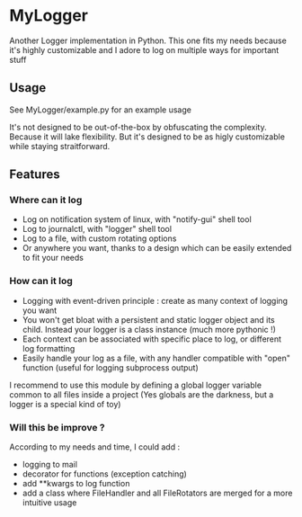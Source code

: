 # MyLogger
Another Logger implementation in Python. This one fits my needs because it's highly customizable and I adore to log on multiple ways for important stuff

## Usage

See MyLogger/example.py for an example usage

It's not designed to be out-of-the-box by obfuscating the complexity. Because it will lake flexibility.
But it's designed to be as higly customizable while staying straitforward.

## Features

### Where can it log
- Log on notification system of linux, with "notify-gui" shell tool
- Log to journalctl, with "logger" shell tool
- Log to a file, with custom rotating options
- Or anywhere you want, thanks to a design which can be easily extended to fit your needs

### How can it log
- Logging with event-driven principle : create as many context of logging you want
- You won't get bloat with a persistent and static logger object and its child. Instead your logger is a class instance (much more pythonic !)
- Each context can be associated with specific place to log, or different log formatting
- Easily handle your log as a file, with any handler compatible with "open" function (useful for logging subprocess output)

I recommend to use this module by defining a global logger variable common to all files inside a project (Yes globals are the darkness, but a logger is a special kind of toy)

### Will this be improve ?

According to my needs and time, I could add :
- logging to mail
- decorator for functions (exception catching)
- add **kwargs to log function
- add a class where FileHandler and all FileRotators are merged for a more intuitive usage
